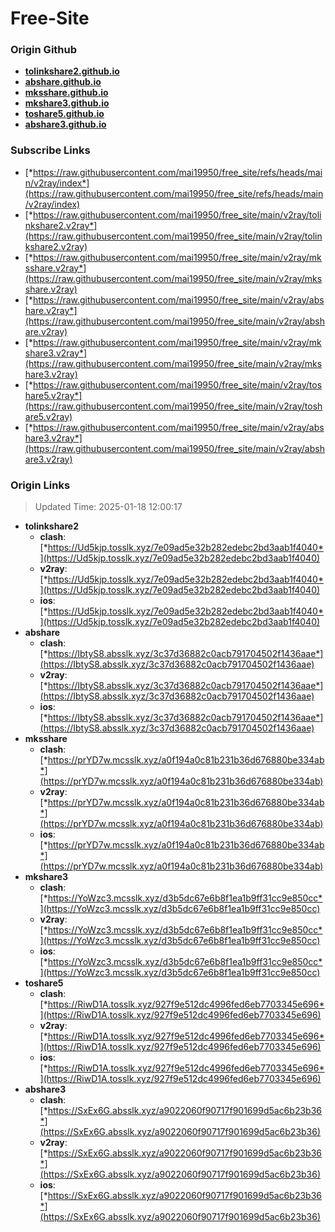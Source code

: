# Free-Site

### Origin Github

- [**tolinkshare2.github.io**](https://github.com/tolinkshare2/tolinkshare2.github.io)
- [**abshare.github.io**](https://github.com/abshare/abshare.github.io)
- [**mksshare.github.io**](https://github.com/mksshare/mksshare.github.io)
- [**mkshare3.github.io**](https://github.com/mkshare3/mkshare3.github.io)
- [**toshare5.github.io**](https://github.com/toshare5/toshare5.github.io)
- [**abshare3.github.io**](https://github.com/abshare3/abshare3.github.io)

### Subscribe Links

- [*https://raw.githubusercontent.com/mai19950/free_site/refs/heads/main/v2ray/index*](https://raw.githubusercontent.com/mai19950/free_site/refs/heads/main/v2ray/index)
- [*https://raw.githubusercontent.com/mai19950/free_site/main/v2ray/tolinkshare2.v2ray*](https://raw.githubusercontent.com/mai19950/free_site/main/v2ray/tolinkshare2.v2ray)
- [*https://raw.githubusercontent.com/mai19950/free_site/main/v2ray/mksshare.v2ray*](https://raw.githubusercontent.com/mai19950/free_site/main/v2ray/mksshare.v2ray)
- [*https://raw.githubusercontent.com/mai19950/free_site/main/v2ray/abshare.v2ray*](https://raw.githubusercontent.com/mai19950/free_site/main/v2ray/abshare.v2ray)
- [*https://raw.githubusercontent.com/mai19950/free_site/main/v2ray/mkshare3.v2ray*](https://raw.githubusercontent.com/mai19950/free_site/main/v2ray/mkshare3.v2ray)
- [*https://raw.githubusercontent.com/mai19950/free_site/main/v2ray/toshare5.v2ray*](https://raw.githubusercontent.com/mai19950/free_site/main/v2ray/toshare5.v2ray)
- [*https://raw.githubusercontent.com/mai19950/free_site/main/v2ray/abshare3.v2ray*](https://raw.githubusercontent.com/mai19950/free_site/main/v2ray/abshare3.v2ray)

### Origin Links

> Updated Time: 2025-01-18 12:00:17

- **tolinkshare2**
  - **clash**: [*https://Ud5kjp.tosslk.xyz/7e09ad5e32b282edebc2bd3aab1f4040*](https://Ud5kjp.tosslk.xyz/7e09ad5e32b282edebc2bd3aab1f4040)
  - **v2ray**: [*https://Ud5kjp.tosslk.xyz/7e09ad5e32b282edebc2bd3aab1f4040*](https://Ud5kjp.tosslk.xyz/7e09ad5e32b282edebc2bd3aab1f4040)
  - **ios**: [*https://Ud5kjp.tosslk.xyz/7e09ad5e32b282edebc2bd3aab1f4040*](https://Ud5kjp.tosslk.xyz/7e09ad5e32b282edebc2bd3aab1f4040)
- **abshare**
  - **clash**: [*https://IbtyS8.absslk.xyz/3c37d36882c0acb791704502f1436aae*](https://IbtyS8.absslk.xyz/3c37d36882c0acb791704502f1436aae)
  - **v2ray**: [*https://IbtyS8.absslk.xyz/3c37d36882c0acb791704502f1436aae*](https://IbtyS8.absslk.xyz/3c37d36882c0acb791704502f1436aae)
  - **ios**: [*https://IbtyS8.absslk.xyz/3c37d36882c0acb791704502f1436aae*](https://IbtyS8.absslk.xyz/3c37d36882c0acb791704502f1436aae)
- **mksshare**
  - **clash**: [*https://prYD7w.mcsslk.xyz/a0f194a0c81b231b36d676880be334ab*](https://prYD7w.mcsslk.xyz/a0f194a0c81b231b36d676880be334ab)
  - **v2ray**: [*https://prYD7w.mcsslk.xyz/a0f194a0c81b231b36d676880be334ab*](https://prYD7w.mcsslk.xyz/a0f194a0c81b231b36d676880be334ab)
  - **ios**: [*https://prYD7w.mcsslk.xyz/a0f194a0c81b231b36d676880be334ab*](https://prYD7w.mcsslk.xyz/a0f194a0c81b231b36d676880be334ab)
- **mkshare3**
  - **clash**: [*https://YoWzc3.mcsslk.xyz/d3b5dc67e6b8f1ea1b9ff31cc9e850cc*](https://YoWzc3.mcsslk.xyz/d3b5dc67e6b8f1ea1b9ff31cc9e850cc)
  - **v2ray**: [*https://YoWzc3.mcsslk.xyz/d3b5dc67e6b8f1ea1b9ff31cc9e850cc*](https://YoWzc3.mcsslk.xyz/d3b5dc67e6b8f1ea1b9ff31cc9e850cc)
  - **ios**: [*https://YoWzc3.mcsslk.xyz/d3b5dc67e6b8f1ea1b9ff31cc9e850cc*](https://YoWzc3.mcsslk.xyz/d3b5dc67e6b8f1ea1b9ff31cc9e850cc)
- **toshare5**
  - **clash**: [*https://RiwD1A.tosslk.xyz/927f9e512dc4996fed6eb7703345e696*](https://RiwD1A.tosslk.xyz/927f9e512dc4996fed6eb7703345e696)
  - **v2ray**: [*https://RiwD1A.tosslk.xyz/927f9e512dc4996fed6eb7703345e696*](https://RiwD1A.tosslk.xyz/927f9e512dc4996fed6eb7703345e696)
  - **ios**: [*https://RiwD1A.tosslk.xyz/927f9e512dc4996fed6eb7703345e696*](https://RiwD1A.tosslk.xyz/927f9e512dc4996fed6eb7703345e696)
- **abshare3**
  - **clash**: [*https://SxEx6G.absslk.xyz/a9022060f90717f901699d5ac6b23b36*](https://SxEx6G.absslk.xyz/a9022060f90717f901699d5ac6b23b36)
  - **v2ray**: [*https://SxEx6G.absslk.xyz/a9022060f90717f901699d5ac6b23b36*](https://SxEx6G.absslk.xyz/a9022060f90717f901699d5ac6b23b36)
  - **ios**: [*https://SxEx6G.absslk.xyz/a9022060f90717f901699d5ac6b23b36*](https://SxEx6G.absslk.xyz/a9022060f90717f901699d5ac6b23b36)
